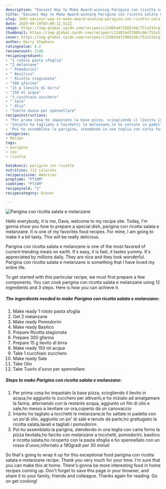 ```yaml
---
description: "Easiest Way to Make Award-winning Parigina con ricotta salata e melanzane"
title: "Easiest Way to Make Award-winning Parigina con ricotta salata e melanzane"
slug: 2601-easiest-way-to-make-award-winning-parigina-con-ricotta-salata-e-melanzane
date: 2020-09-19T03:09:12.512Z
image: https://img-global.cpcdn.com/recipes/c12d03a4f2985cb6/751x532cq70/parigina-con-ricotta-salata-e-melanzane-recipe-main-photo.jpg
thumbnail: https://img-global.cpcdn.com/recipes/c12d03a4f2985cb6/751x532cq70/parigina-con-ricotta-salata-e-melanzane-recipe-main-photo.jpg
cover: https://img-global.cpcdn.com/recipes/c12d03a4f2985cb6/751x532cq70/parigina-con-ricotta-salata-e-melanzane-recipe-main-photo.jpg
author: Harry Stephens
ratingvalue: 4.2
reviewcount: 2146
recipeingredient:
- "1 rotolo pasta sfoglia"
- "2 melanzane"
- " Pomodorini"
- " Basilico"
- " Ricotta stagionata"
- "300 gfarina"
- "15 g lievito di birra"
- "150 ml acqua"
- "1 cucchiaio zucchero"
- " Sale"
- " Olio"
- "Tuorlo duovo per spennellare"
recipeinstructions:
- "Per prima cosa ho impastato la base pizza, sciogliendo il lievito in acqua,ho aggiunto lo zucchero per attivarlo,e ho iniziato ad amalgamare la farina, alternando con la restante acqua, aggiunto un filo di olio e sale,ho messo a lievitare un ora,coperto da un canovaccio"
- "Intanto ho tagliato a tocchetti le melanzane,le ho saltate in padella con un po&#39;di olio, aggiunto un po&#39; di sale e tenute da parte,ho grattugiato la ricotta salata,lavati e tagliati i pomodorini."
- "Poi ho assemblato la parigina, stendendo in una teglia con carta forno la pizza lievitata,ho farcito con melanzane a tocchetti, pomodorini, basilico e ricotta salata,ho ricoperto con la pasta sfoglia e ho spennellato con un rosso d&#39;uovo,infornato a 180gradi per 30 minuti"
categories:
- Recipe
tags:
- parigina
- con
- ricotta

katakunci: parigina con ricotta 
nutrition: 113 calories
recipecuisine: American
preptime: "PT10M"
cooktime: "PT34M"
recipeyield: "2"
recipecategory: Dinner

---
```



![Parigina con ricotta salata e melanzane](https://img-global.cpcdn.com/recipes/c12d03a4f2985cb6/751x532cq70/parigina-con-ricotta-salata-e-melanzane-recipe-main-photo.jpg)

Hello everybody, it is me, Dave, welcome to my recipe site. Today, I'm gonna show you how to prepare a special dish, parigina con ricotta salata e melanzane. It is one of my favorites food recipes. For mine, I am going to make it a bit tasty. This will be really delicious.

Parigina con ricotta salata e melanzane is one of the most favored of current trending meals on earth. It's easy, it is fast, it tastes yummy. It's appreciated by millions daily. They are nice and they look wonderful. Parigina con ricotta salata e melanzane is something that I have loved my entire life.




To get started with this particular recipe, we must first prepare a few components. You can cook parigina con ricotta salata e melanzane using 12 ingredients and 3 steps. Here is how you can achieve it.

<!--inarticleads1-->

##### The ingredients needed to make Parigina con ricotta salata e melanzane:

1. Make ready 1 rotolo pasta sfoglia
1. Get 2 melanzane
1. Make ready  Pomodorini
1. Make ready  Basilico
1. Prepare  Ricotta stagionata
1. Prepare 300 gfarina
1. Prepare 15 g lievito di birra
1. Make ready 150 ml acqua
1. Take 1 cucchiaio zucchero
1. Make ready  Sale
1. Take  Olio
1. Take Tuorlo d&#39;uovo per spennellare




<!--inarticleads2-->

##### Steps to make Parigina con ricotta salata e melanzane:

1. Per prima cosa ho impastato la base pizza, sciogliendo il lievito in acqua,ho aggiunto lo zucchero per attivarlo,e ho iniziato ad amalgamare la farina, alternando con la restante acqua, aggiunto un filo di olio e sale,ho messo a lievitare un ora,coperto da un canovaccio
1. Intanto ho tagliato a tocchetti le melanzane,le ho saltate in padella con un po&#39;di olio, aggiunto un po&#39; di sale e tenute da parte,ho grattugiato la ricotta salata,lavati e tagliati i pomodorini.
1. Poi ho assemblato la parigina, stendendo in una teglia con carta forno la pizza lievitata,ho farcito con melanzane a tocchetti, pomodorini, basilico e ricotta salata,ho ricoperto con la pasta sfoglia e ho spennellato con un rosso d&#39;uovo,infornato a 180gradi per 30 minuti




So that's going to wrap it up for this exceptional food parigina con ricotta salata e melanzane recipe. Thank you very much for your time. I'm sure that you can make this at home. There's gonna be more interesting food in home recipes coming up. Don't forget to save this page in your browser, and share it to your family, friends and colleague. Thanks again for reading. Go on get cooking!
